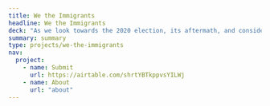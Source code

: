 ```yaml
---
title: We the Immigrants
headline: We the Immigrants
deck: "As we look towards the 2020 election, its aftermath, and consider the future of our fragile democracy, the Rail is undertaking an urgent project aimed at emphasizing immigration and its prevalence in various communities across America, especially those who have made significant contributions to the cultural fabric of society. [read more »](#)"
summary: summary
type: projects/we-the-immigrants
nav:
  project:
    - name: Submit
      url: https://airtable.com/shrtYBTkppvsYILWj
    - name: About
      url: "about"
---
```

